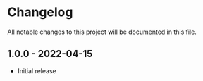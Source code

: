 # Changelog

All notable changes to this project will be documented in this file.

<a name="1.0.0"></a>
## 1.0.0 - 2022-04-15

- Initial release
